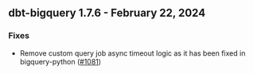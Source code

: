 ## dbt-bigquery 1.7.6 - February 22, 2024

### Fixes

- Remove custom query job async timeout logic as it has been fixed in bigquery-python ([#1081](https://github.com/dbt-labs/dbt-bigquery/issues/1081))
